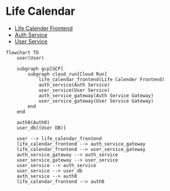 # Life Calendar

- [Life Calender Frontend](https://github.com/qkitzero/life-calendar-frontend)
- [Auth Service](https://github.com/qkitzero/auth-service)
- [User Service](https://github.com/qkitzero/user-service)

```mermaid
flowchart TD
    user(User)

    subgraph gcp[GCP]
        subgraph cloud_run[Cloud Run]
            life_calendar_frontend(Life Calender Frontend)
            auth_service(Auth Service)
            user_service(User Service)
            auth_service_gateway(Auth Service Gateway)
            user_service_gateway(User Service Gateway)
        end
    end

    auth0(Auth0)
    user_db[(User DB)]

    user --> life_calendar_frontend
    life_calendar_frontend --> auth_service_gateway
    life_calendar_frontend --> user_service_gateway
    auth_service_gateway --> auth_service
    user_service_gateway --> user_service
    user_service --> auth_service
    user_service --> user_db
    auth_service --> auth0
    life_calendar_frontend --> auth0
```
